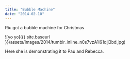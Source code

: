 ```yaml
---
title: "Bubble Machine"
date: "2014-02-10"
---
```


Riu got a bubble machine for Christmas

![yo yo]({{ site.baseurl }}/assets/images/2014/tumblr_inline_n0s7vzA1l61qlj3bd.jpg)

Here she is demonstrating it to Pau and Rebecca.
